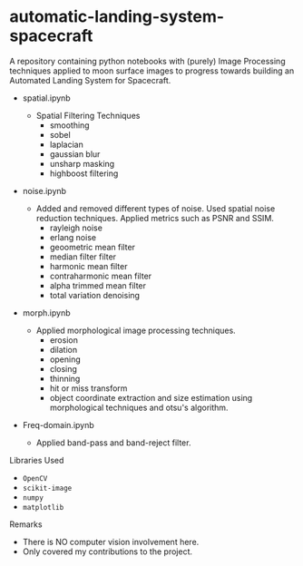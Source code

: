 # automatic-landing-system-spacecraft

A repository containing python notebooks with (purely) Image Processing techniques applied to moon surface images to progress towards building an Automated Landing System for Spacecraft.

- spatial.ipynb
  * Spatial Filtering Techniques
    * smoothing
    * sobel
    * laplacian
    * gaussian blur
    * unsharp masking
    * highboost filtering
  
- noise.ipynb
  * Added and removed different types of noise. Used spatial noise reduction techniques. Applied metrics such as PSNR and SSIM.
    * rayleigh noise
    * erlang noise
    * geoometric mean filter
    * median filter filter
    * harmonic mean filter
    * contraharmonic mean filter
    * alpha trimmed mean filter
    * total variation denoising
 
- morph.ipynb
  * Applied morphological image processing techniques.
    * erosion
    * dilation
    * opening
    * closing 
    * thinning
    * hit or miss transform
    * object coordinate extraction and size estimation using morphological techniques and otsu's algorithm.
  
- Freq-domain.ipynb
  * Applied band-pass and band-reject filter.
  
 Libraries Used
 * `OpenCV`
 * `scikit-image`
 * `numpy`
 * `matplotlib`
 
 Remarks
 * There is NO computer vision involvement here.
 * Only covered my contributions to the project.
 
 
